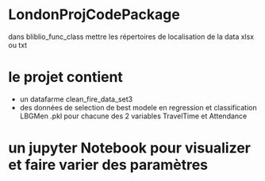# LondonProjCodePackage
dans bliblio_func_class mettre les répertoires de localisation de la data xlsx ou txt
# le projet contient 
  - un datafarme clean_fire_data_set3 
  - des données de selection de best modele en regression et classification LBGMen .pkl
      pour chacune des 2 variables TravelTime et Attendance
# un jupyter Notebook pour visualizer et faire varier des paramètres

